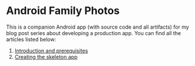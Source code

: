 # Android Family Photos

This is a companion Android app (with source code and all artifacts) for my blog post series about developing a production app.  You can find all the articles listed below:

1. [Introduction and prerequisites](https://medium.com/@FizzyInTheHall/building-a-production-android-app-1-93216e540398)
2. [Creating the skeleton app](https://medium.com/@FizzyInTheHall/building-a-production-android-app-2-7fe0aff67e5e)
